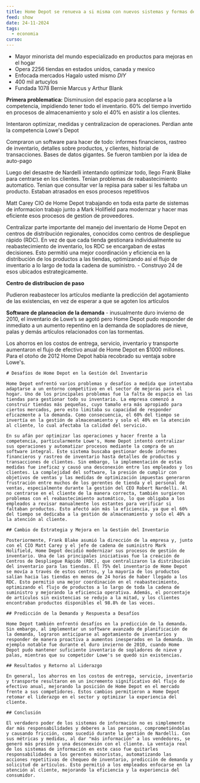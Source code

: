 ```yaml
---
title: Home Depot se renueva a si misma con nuevos sistemas y formas de trabajar
feed: show
date: 24-11-2024
tags:
  - economia
curso:
---
```

- Mayor minorista del mundo especializado en productos para mejoras en el hogar
- Opera 2256 tiendas en estados unidos, canada y mexico
- Enfocada mercados Hagalo usted mismo *DIY* 
- 400 mil artucylos
- Fundada 1078 Bernie Marcus y Arthur Blank

**Primera problematica:** Disminusion del espacio para acoplarse a la competencia, impidiendo tener todo el inventario. 60% del tiempo invertido en procesos de almacenamiento y solo el 40% en asistir a los clientes.

Intentaron optimizar, medidas y centralizacion de operaciones. Perdian ante la competencia Lowe's Depot

Compraron un software para hacer de todo: informes financieros, rastreo de inventario, detalles sobre productos, y clientes, historial de transacciones. Bases de datos gigantes. Se fueron tambien por la idea de auto-pago

Luego del desastre de Nardelli intentando optimizar todo, llego Frank Blake para centrarse en los clientes. Tenian problemas de reabastecimiento automatico. Tenian que consultar ver la repisa para saber si les faltaba un producto. Estaban atrasados en esos procesos repetitivos

Matt Carey CIO de Home Depot trabajando en toda esta parte de sistemas de informacion trabajo junto a Mark Holifield para modernzar y hacer mas eficiente esos procesos de gestion de proveedores.

Centralizar parte importante del manejo del inventario de Home Depot en centros de distribución regionales, conocidos como centros de despliegue rápido (RDC). En vez de que cada tienda gestionara individualmente su reabastecimiento de inventario, los RDC se encargaban de estas decisiones. Esto permitió una mejor coordinación y eficiencia en la distribución de los productos a las tiendas, optimizando así el flujo de inventario a lo largo de toda la cadena de suministro. - Construyo 24 de esos ubicados estrategicamente.

**Centro de distribucion de paso**

Pudieron reabastecer los artículos mediante la predicción del agotamiento de las existencias, en vez de esperar a que se agoten los artículos

**Software de planeacion de la demanda** -  inusualmente duro invierno de 2010, el inventario de Lowe’s se agotó pero Home Depot pudo responder de inmediato a un aumento repentino en la demanda de sopladores de nieve, palas y demás artículos relacionados con las tormentas. 

Los ahorros en los costos de entrega, servicio, inventario y transporte aumentaron el flujo de efectivo anual de Home Depot en $1000 millones. Para el otoño de 2012 Home Depot había recobrado su ventaja sobre Lowe's.

```
# Desafíos de Home Depot en la Gestión del Inventario

Home Depot enfrentó varios problemas y desafíos a medida que intentaba adaptarse a un entorno competitivo en el sector de mejoras para el hogar. Uno de los principales problemas fue la falta de espacio en las tiendas para gestionar todo su inventario. La empresa comenzó a construir tiendas más pequeñas, cuyo tamaño era más apropiado para ciertos mercados, pero esto limitaba su capacidad de responder eficazmente a la demanda. Como consecuencia, el 60% del tiempo se invertía en la gestión de almacenamiento y solo el 40% en la atención al cliente, lo cual afectaba la calidad del servicio.

En su afán por optimizar las operaciones y hacer frente a la competencia, particularmente Lowe's, Home Depot intentó centralizar sus operaciones y automatizar procesos mediante la compra de un software integral. Este sistema buscaba gestionar desde informes financieros y rastreo de inventario hasta detalles de productos y transacciones de clientes. Sin embargo, la implementación de estas medidas fue ineficaz y causó una desconexión entre los empleados y los clientes. La complejidad del software, la presión de cumplir con objetivos de ventas y las medidas de optimización impuestas generaron frustración entre muchos de los gerentes de tienda y el personal de ventas, especialmente durante la gestión del CEO Robert Nardelli. Al no centrarse en el cliente de la manera correcta, también surgieron problemas con el reabastecimiento automático, lo que obligaba a los empleados a revisar manualmente los estantes para verificar si faltaban productos. Esto afectó aún más la eficiencia, ya que el 60% del tiempo se dedicaba a la gestión de almacenamiento y solo el 40% a la atención al cliente.

## Cambio de Estrategia y Mejora en la Gestión del Inventario

Posteriormente, Frank Blake asumió la dirección de la empresa y, junto con el CIO Matt Carey y el jefe de cadena de suministro Mark Holifield, Home Depot decidió modernizar sus procesos de gestión de inventario. Una de las principales iniciativas fue la creación de Centros de Despliegue Rápido (RDC), que centralizaron la distribución del inventario para las tiendas. El 75% del inventario de Home Depot se movía a través de estos centros, y la mayoría de los productos salían hacia las tiendas en menos de 24 horas de haber llegado a los RDC. Esto permitió una mejor coordinación en el reabastecimiento, optimizando el flujo de productos a lo largo de toda la cadena de suministro y mejorando la eficiencia operativa. Además, el porcentaje de artículos sin existencias se redujo a la mitad, y los clientes encontraban productos disponibles el 98.8% de las veces.

## Predicción de la Demanda y Respuesta a Desafíos

Home Depot también enfrentó desafíos en la predicción de la demanda. Sin embargo, al implementar un software avanzado de planificación de la demanda, lograron anticiparse al agotamiento de inventarios y responder de manera proactiva a aumentos inesperados en la demanda. Un ejemplo notable fue durante el duro invierno de 2010, cuando Home Depot pudo mantener suficiente inventario de sopladores de nieve y palas, mientras que su competidor Lowe's se quedó sin existencias.

## Resultados y Retorno al Liderazgo

En general, los ahorros en los costos de entrega, servicio, inventario y transporte resultaron en un incremento significativo del flujo de efectivo anual, mejorando la posición de Home Depot en el mercado frente a sus competidores. Estos cambios permitieron a Home Depot retomar el liderazgo en el sector y optimizar la experiencia del cliente.

## Conclusión

El verdadero poder de los sistemas de información no es simplemente dar más responsabilidades y deberes a las personas, comprometiéndolas y causando fricción, como sucedió durante la gestión de Nardelli. Con sus métricas y medidas, al dar "más información" a los vendedores, se generó más presión y una desconexión con el cliente. La ventaja real de los sistemas de información en este caso fue quitarles responsabilidades a los gerentes minoristas, automatizando las acciones repetitivas de chequeo de inventario, predicción de demanda y solicitud de artículos. Esto permitió a los empleados enfocarse en la atención al cliente, mejorando la eficiencia y la experiencia del consumidor.


```

